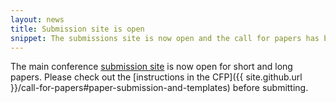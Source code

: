 ```yaml
---
layout: news
title: Submission site is open
snippet: The submissions site is now open and the call for papers has been updated.
---
```


The main conference [submission site](https://www.softconf.com/acl2018/papers/ "Submit paper via Softconf") is now open for short and long papers. 
Please check out the [instructions in the CFP]({{ site.github.url }}/call-for-papers#paper-submission-and-templates)
before submitting.